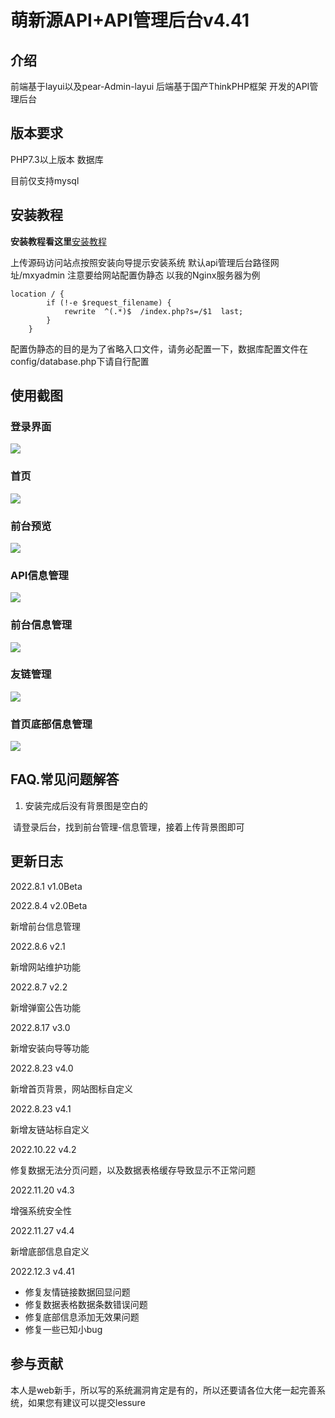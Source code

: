 # 萌新源API+API管理后台v4.41

## 介绍
前端基于layui以及pear-Admin-layui
后端基于国产ThinkPHP框架
开发的API管理后台

## 版本要求
PHP7.3以上版本
数据库

目前仅支持mysql



## 安装教程

**安装教程看这里**[安装教程](https://blog.juncikeji.xyz/2022/08/23/mxy-api-install/)

上传源码访问站点按照安装向导提示安装系统
默认api管理后台路径网址/mxyadmin
注意要给网站配置伪静态
以我的Nginx服务器为例

```
location / {
        if (!-e $request_filename) {
   		    rewrite  ^(.*)$  /index.php?s=/$1  last;
        }
    }
```
配置伪静态的目的是为了省略入口文件，请务必配置一下，数据库配置文件在config/database.php下请自行配置

## 使用截图

### 登录界面

![](https://zsy.juncikeji.xyz/i/img/login_page.png)

### 首页

![](https://zsy.juncikeji.xyz/i/img/home_page.png)

### 前台预览

![](https://zsy.juncikeji.xyz/i/img/index_view.png)

### API信息管理

![](https://zsy.juncikeji.xyz/i/img/api_msg.png)

### 前台信息管理

![](https://zsy.juncikeji.xyz/i/img/msg_edit.png)

### 友链管理

![](https://zsy.juncikeji.xyz/i/img/link.png)

### 首页底部信息管理

![](https://zsy.juncikeji.xyz/i/img/foot_page.png)



## FAQ.常见问题解答

1. 安装完成后没有背景图是空白的

​		请登录后台，找到前台管理-信息管理，接着上传背景图即可

## 更新日志
2022.8.1 v1.0Beta

2022.8.4 v2.0Beta

新增前台信息管理

2022.8.6 v2.1

新增网站维护功能

2022.8.7 v2.2

新增弹窗公告功能

2022.8.17 v3.0

新增安装向导等功能

2022.8.23 v4.0

新增首页背景，网站图标自定义

2022.8.23 v4.1

新增友链站标自定义

2022.10.22 v4.2

修复数据无法分页问题，以及数据表格缓存导致显示不正常问题

2022.11.20 v4.3

增强系统安全性

2022.11.27 v4.4

新增底部信息自定义

2022.12.3 v4.41

- 修复友情链接数据回显问题
- 修复数据表格数据条数错误问题
- 修复底部信息添加无效果问题
- 修复一些已知小bug

## 参与贡献
本人是web新手，所以写的系统漏洞肯定是有的，所以还要请各位大佬一起完善系统，如果您有建议可以提交lessure

